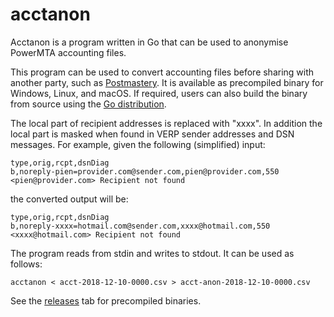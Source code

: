 # acctanon

Acctanon is a program written in Go that can be used to anonymise PowerMTA accounting files.

This program can be used to convert accounting files before sharing with another party, such as [Postmastery](https://www.postmastery.com). It is available as precompiled binary for Windows, Linux, and macOS. If required, users can also build the binary from source using the [Go distribution](https://golang.org/doc/install).

The local part of recipient addresses is replaced with "xxxx". In addition the local part is masked when found in VERP sender addresses and DSN messages. For example, given the following (simplified) input:

    type,orig,rcpt,dsnDiag
    b,noreply-pien=provider.com@sender.com,pien@provider.com,550 <pien@provider.com> Recipient not found

the converted output will be:

    type,orig,rcpt,dsnDiag
    b,noreply-xxxx=hotmail.com@sender.com,xxxx@hotmail.com,550 <xxxx@hotmail.com> Recipient not found

The program reads from stdin and writes to stdout. It can be used as follows:

    acctanon < acct-2018-12-10-0000.csv > acct-anon-2018-12-10-0000.csv

See the [releases](https://github.com/postmastery/acctanon/releases) tab for precompiled binaries.
